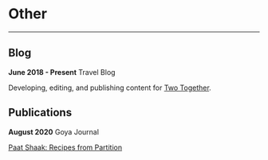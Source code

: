 # Other

-----------------

## Blog

**June 2018 - Present** Travel Blog

Developing, editing, and publishing content for [Two Together](https://two-together.com).

## Publications

**August 2020** Goya Journal

[Paat Shaak: Recipes from Partition](https://www.goya.in/blog/paat-shaak-recipes-from-partition)
